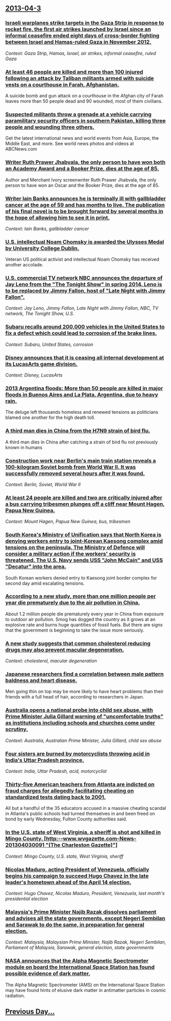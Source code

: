 ## [2013-04-3](/news/2013/04/3/index.md)

### [Israeli warplanes strike targets in the Gaza Strip in response to rocket fire, the first air strikes launched by Israel since an informal ceasefire ended eight days of cross-border fighting between Israel and Hamas-ruled Gaza in November 2012. ](/news/2013/04/3/israeli-warplanes-strike-targets-in-the-gaza-strip-in-response-to-rocket-fire-the-first-air-strikes-launched-by-israel-since-an-informal-ce.md)
_Context: Gaza Strip, Hamas, Israel, air strikes, informal ceasefire, ruled Gaza_

### [At least 46 people are killed and more than 100 injured following an attack by Taliban militants armed with suicide vests on a courthouse in Farah, Afghanistan. ](/news/2013/04/3/at-least-46-people-are-killed-and-more-than-100-injured-following-an-attack-by-taliban-militants-armed-with-suicide-vests-on-a-courthouse-in.md)
A suicide bomb and gun attack on a courthouse in the Afghan city of Farah leaves more than 50 people dead and 90 wounded, most of them civilians.

### [Suspected militants throw a grenade at a vehicle carrying paramilitary security officers in southern Pakistan, killing three people and wounding three others. ](/news/2013/04/3/suspected-militants-throw-a-grenade-at-a-vehicle-carrying-paramilitary-security-officers-in-southern-pakistan-killing-three-people-and-woun.md)
Get the latest international news and world events from Asia, Europe, the Middle East, and more. See world news photos and videos at ABCNews.com

### [Writer Ruth Prawer Jhabvala, the only person to have won both an Academy Award and a Booker Prize, dies at the age of 85. ](/news/2013/04/3/writer-ruth-prawer-jhabvala-the-only-person-to-have-won-both-an-academy-award-and-a-booker-prize-dies-at-the-age-of-85.md)
Author and Merchant Ivory screenwriter Ruth Prawer Jhabvala, the only person to have won an Oscar and the Booker Prize, dies at the age of 85.

### [Writer Iain Banks announces he is terminally ill with gallbladder cancer at the age of 59 and has months to live. The publication of his final novel is to be brought forward by several months in the hope of allowing him to see it in print. ](/news/2013/04/3/writer-iain-banks-announces-he-is-terminally-ill-with-gallbladder-cancer-at-the-age-of-59-and-has-months-to-live-the-publication-of-his-fin.md)
_Context: Iain Banks, gallbladder cancer_

### [U.S. intellectual Noam Chomsky is awarded the Ulysses Medal by University College Dublin. ](/news/2013/04/3/u-s-intellectual-noam-chomsky-is-awarded-the-ulysses-medal-by-university-college-dublin.md)
Veteran US political activist and intellectual Noam Chomsky has received another accolade.

### [U.S. commercial TV network NBC announces the departure of Jay Leno from the "The Tonight Show" in spring 2014. Leno is to be replaced by Jimmy Fallon, host of "Late Night with Jimmy Fallon". ](/news/2013/04/3/u-s-commercial-tv-network-nbc-announces-the-departure-of-jay-leno-from-the-the-tonight-show-in-spring-2014-leno-is-to-be-replaced-by-jim.md)
_Context: Jay Leno, Jimmy Fallon, Late Night with Jimmy Fallon, NBC, TV network, The Tonight Show, U.S._

### [Subaru recalls around 200,000 vehicles in the United States to fix a defect which could lead to corrosion of the brake lines. ](/news/2013/04/3/subaru-recalls-around-200-000-vehicles-in-the-united-states-to-fix-a-defect-which-could-lead-to-corrosion-of-the-brake-lines.md)
_Context: Subaru, United States, corrosion_

### [Disney announces that it is ceasing all internal development at its LucasArts game division. ](/news/2013/04/3/disney-announces-that-it-is-ceasing-all-internal-development-at-its-lucasarts-game-division.md)
_Context: Disney, LucasArts_

### [2013 Argentina floods: More than 50 people are killed in major floods in Buenos Aires and La Plata, Argentina, due to heavy rain. ](/news/2013/04/3/2013-argentina-floods-more-than-50-people-are-killed-in-major-floods-in-buenos-aires-and-la-plata-argentina-due-to-heavy-rain.md)
The deluge left thousands homeless and renewed tensions as politicians blamed one another for the high death toll.

### [A third man dies in China from the H7N9 strain of bird flu. ](/news/2013/04/3/a-third-man-dies-in-china-from-the-h7n9-strain-of-bird-flu.md)
A third man dies in China after catching a strain of bird flu not previously known in humans

### [Construction work near Berlin's main train station reveals a 100-kilogram Soviet bomb from World War II. It was successfully removed several hours after it was found. ](/news/2013/04/3/construction-work-near-berlin-s-main-train-station-reveals-a-100-kilogram-soviet-bomb-from-world-war-ii-it-was-successfully-removed-several.md)
_Context: Berlin, Soviet, World War II_

### [At least 24 people are killed and two are critically injured after a bus carrying tribesmen plunges off a cliff near Mount Hagen, Papua New Guinea. ](/news/2013/04/3/at-least-24-people-are-killed-and-two-are-critically-injured-after-a-bus-carrying-tribesmen-plunges-off-a-cliff-near-mount-hagen-papua-new.md)
_Context: Mount Hagen, Papua New Guinea, bus, tribesmen_

### [South Korea's Ministry of Unification says that North Korea is denying workers entry to joint-Korean Kaesong complex amid tensions on the peninsula. The Ministry of Defence will consider a military action if the workers' security is threatened. The U.S. Navy sends USS "John McCain" and USS "Decatur" into the area. ](/news/2013/04/3/south-korea-s-ministry-of-unification-says-that-north-korea-is-denying-workers-entry-to-joint-korean-kaesong-complex-amid-tensions-on-the-pe.md)
South Korean workers denied entry to Kaesong joint border complex for second day amid escalating tensions.

### [According to a new study, more than one million people per year die prematurely due to the air pollution in China. ](/news/2013/04/3/according-to-a-new-study-more-than-one-million-people-per-year-die-prematurely-due-to-the-air-pollution-in-china.md)
About 1.2 million people die prematurely every year in China from exposure to outdoor air pollution. Smog has dogged the country as it grows at an explosive rate and burns huge quantities of fossil fuels. But there are signs that the government is beginning to take the issue more seriously.

### [A new study suggests that common cholesterol reducing drugs may also prevent macular degeneration. ](/news/2013/04/3/a-new-study-suggests-that-common-cholesterol-reducing-drugs-may-also-prevent-macular-degeneration.md)
_Context: cholesterol, macular degeneration_

### [Japanese researchers find a correlation between male pattern baldness and heart disease. ](/news/2013/04/3/japanese-researchers-find-a-correlation-between-male-pattern-baldness-and-heart-disease.md)
Men going thin on top may be more likely to have heart problems than their friends with a full head of hair, according to researchers in Japan.

### [Australia opens a national probe into child sex abuse, with Prime Minister Julia Gillard warning of "uncomfortable truths" as institutions including schools and churches come under scrutiny. ](/news/2013/04/3/australia-opens-a-national-probe-into-child-sex-abuse-with-prime-minister-julia-gillard-warning-of-uncomfortable-truths-as-institutions-i.md)
_Context: Australia, Australian Prime Minister, Julia Gillard, child sex abuse_

### [Four sisters are burned by motorcyclists throwing acid in India's Uttar Pradesh province. ](/news/2013/04/3/four-sisters-are-burned-by-motorcyclists-throwing-acid-in-india-s-uttar-pradesh-province.md)
_Context: India, Uttar Pradesh, acid, motorcyclist_

### [Thirty-five American teachers from Atlanta are indicted on fraud charges for allegedly facilitating cheating on standardized tests dating back to 2001. ](/news/2013/04/3/thirty-five-american-teachers-from-atlanta-are-indicted-on-fraud-charges-for-allegedly-facilitating-cheating-on-standardized-tests-dating-ba.md)
All but a handful of the 35 educators accused in a massive cheating scandal in Atlanta&#39;s public schools had turned themselves in and been freed on bond by early Wednesday, Fulton County authorities said.

### [In the U.S. state of West Virginia, a sheriff is shot and killed in Mingo County. [http:--www.wvgazette.com-News-201304030091 "(The Charleston Gazette)"]](/news/2013/04/3/in-the-u-s-state-of-west-virginia-a-sheriff-is-shot-and-killed-in-mingo-county-http-www-wvgazette-com-news-201304030091-the-charlest.md)
_Context: Mingo County, U.S. state, West Virginia, sheriff_

### [Nicolas Maduro, acting President of Venezuela, officially begins his campaign to succeed Hugo Chavez in the late leader's hometown ahead of the April 14 election. ](/news/2013/04/3/nicola-s-maduro-acting-president-of-venezuela-officially-begins-his-campaign-to-succeed-hugo-cha-vez-in-the-late-leader-s-hometown-ahead-o.md)
_Context: Hugo Chavez, Nicolas Maduro, President, Venezuela, last month's presidential election_

### [Malaysia's Prime Minister Najib Razak dissolves parliament and advises all the state governments, except Negeri Sembilan and Sarawak to do the same, in preparation for general election. ](/news/2013/04/3/malaysia-s-prime-minister-najib-razak-dissolves-parliament-and-advises-all-the-state-governments-except-negeri-sembilan-and-sarawak-to-do-t.md)
_Context: Malaysia, Malaysian Prime Minister, Najib Razak, Negeri Sembilan, Parliament of Malaysia, Sarawak, general election, state governments_

### [NASA announces that the Alpha Magnetic Spectrometer module on board the International Space Station has found possible evidence of dark matter. ](/news/2013/04/3/nasa-announces-that-the-alpha-magnetic-spectrometer-module-on-board-the-international-space-station-has-found-possible-evidence-of-dark-matt.md)
The Alpha Magnetic Spectrometer (AMS) on the International Space Station may have found hints of elusive dark matter in antimatter particles in cosmic radiation.

## [Previous Day...](/news/2013/04/2/index.md)

